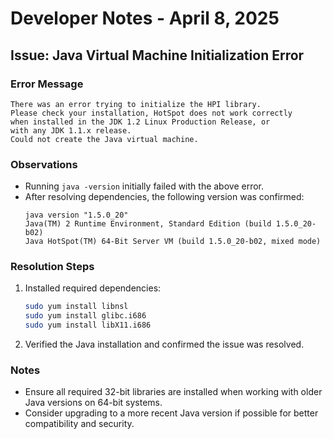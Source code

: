 # Developer Notes - April 8, 2025

## Issue: Java Virtual Machine Initialization Error

### Error Message
```
There was an error trying to initialize the HPI library.
Please check your installation, HotSpot does not work correctly
when installed in the JDK 1.2 Linux Production Release, or
with any JDK 1.1.x release.
Could not create the Java virtual machine.
```

### Observations
- Running `java -version` initially failed with the above error.
- After resolving dependencies, the following version was confirmed:
    ```
    java version "1.5.0_20"
    Java(TM) 2 Runtime Environment, Standard Edition (build 1.5.0_20-b02)
    Java HotSpot(TM) 64-Bit Server VM (build 1.5.0_20-b02, mixed mode)
    ```

### Resolution Steps
1. Installed required dependencies:
     ```bash
     sudo yum install libnsl
     sudo yum install glibc.i686
     sudo yum install libX11.i686
     ```

2. Verified the Java installation and confirmed the issue was resolved.

### Notes
- Ensure all required 32-bit libraries are installed when working with older Java versions on 64-bit systems.
- Consider upgrading to a more recent Java version if possible for better compatibility and security.
